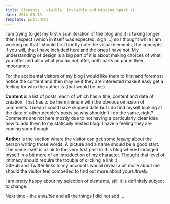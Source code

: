 ```yaml
---
title: Elements - visible, invisible and missing (part 1)
date: 2014-05-19
template: post.html
---
```


I am trying to get my first visual iteration of the blog and it is taking longer then I expect (which in itself was expected, sigh ...) so I thought while I am working on that I should first briefly note the visual elements, the concepts if you will, that I have included here and the ones I have not. My understanding of design is a big part of it is about making choices of what you offer and also what you _do not_ offer, both parts on par in their importance.

For the accidental visitors of my blog I would like them to first and foremost notice the content and then may be if they are interested make it easy get a feeling for who the auther is (that would be me).

**Content** is a list of posts, each of which has a title, content and date of creation. That has to be the minimum with the obvious omission of comments. I mean I could have skipped date but I do find myself looking at the date of other people's posts so why shouldn't I do the same, right?
<br>Comments are not here mostly due to not having a particularly clear idea how to add them to my statically hosted blog. I have a feeling they are coming soon though.

**Author** is the section where the visitor can get some _feeling_ about the person writing those words.
A picture and a name should be a good start. The name itself is a link to the very first post in this blog where I indulged myself in a bit more of an introduction of my character. Thought that level of intimacy should require the trouble of clicking a link ;)
<br>GitHub and Twitter links to my accounts would reveal a bit more about me should the visitor feel compelled to find out more about yours truely.

I am pretty happy about my selection of elements, still it is definitely subject to change.

Next time - the _invisible_ and all the things I did not add ...

